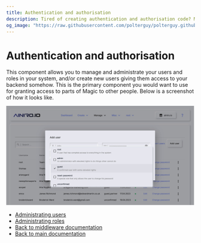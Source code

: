 ```yaml
---
title: Authentication and authorisation
description: Tired of creating authentication and authorisation code? Magic contains both of these constructs out of the box, allowing you to use Magic's existing HTTP endpoints to authenticate your users.
og_image: "https://raw.githubusercontent.com/polterguy/polterguy.github.io/master/images/og-auth.jpg"
---
```


# Authentication and authorisation

This component allows you to manage and administrate your users and roles in your system, and/or
create new users giving them access to your backend somehow. This is the primary component you
would want to use for granting access to parts of Magic to other people. Below is a screenshot
of how it looks like.

![Authentication and authorisation in Magic](https://raw.githubusercontent.com/polterguy/polterguy.github.io/master/images/auth.jpg)

* [Administrating users](/documentation/magic/components/auth/users/)
* [Administrating roles](/documentation/magic/components/auth/roles/)
* [Back to middleware documentation](/documentation/magic/)
* [Back to main documentation](/documentation/)
